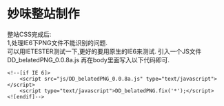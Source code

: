 # 妙味整站制作

整站CSS完成后:   
1,处理IE6下PNG文件不能识别的问题.  
可以用IETESTER测试一下,更好的要用原生的IE6来测试. 
引入一个JS文件
DD_belatedPNG_0.0.8a.js
再在body里面写入以下代码即可.
 
```
<!--[if IE 6]>
	<script src="js/DD_belatedPNG_0.0.8a.js" type="text/javascript"></script>
	<script type="text/javascript">DD_belatedPNG.fix('*');</script>
<![endif]-->
```
